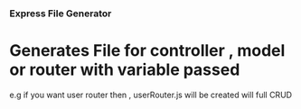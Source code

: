 ### Express File Generator

# Generates File for controller , model or router with variable passed

e.g if you want user router then , userRouter.js will be created will full CRUD
